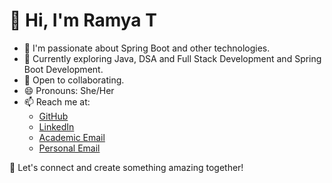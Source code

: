 # 👋 Hi, I'm Ramya T

- 🌟 I'm passionate about Spring Boot and other technologies.  
- 🌱 Currently exploring Java, DSA and Full Stack Development and Spring Boot Development.  
- 💞️ Open to collaborating.  
- 😄 Pronouns: She/Her   
- 📫 Reach me at:  
  - [GitHub](https://github.com/ramya-t1156)  
  - [LinkedIn](https://www.linkedin.com/in/ramya-t-90a925291)  
  - [Academic Email](mailto:ramya.t2023ai-ds@sece.ac.in)  
  - [Personal Email](mailto:ramyathangamuthu7783@gmail.com)  

🚀 Let's connect and create something amazing together!  
